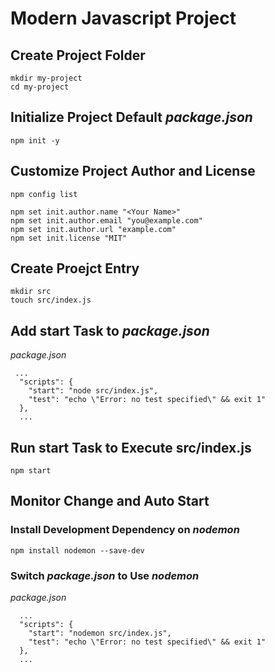 # Modern Javascript Project

## Create Project Folder
```
mkdir my-project
cd my-project
```

## Initialize Project Default *package.json*
```
npm init -y
```

## Customize Project Author and License 
```
npm config list

npm set init.author.name "<Your Name>"
npm set init.author.email "you@example.com"
npm set init.author.url "example.com"
npm set init.license "MIT"
```

## Create Proejct Entry
```
mkdir src
touch src/index.js
```

## Add start Task to *package.json*
*package.json*
```
 ...
  "scripts": {
    "start": "node src/index.js",
    "test": "echo \"Error: no test specified\" && exit 1"
  },
  ...
```

## Run start Task to Execute src/index.js
```
npm start
```

## Monitor Change and Auto Start

### Install Development Dependency on *nodemon*
```
npm install nodemon --save-dev
```

### Switch *package.json* to Use *nodemon*
*package.json*
```
  ...
  "scripts": {
    "start": "nodemon src/index.js",
    "test": "echo \"Error: no test specified\" && exit 1"
  },
  ...
```
